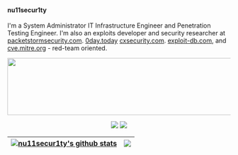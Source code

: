 #### nu11secur1ty

I'm a System Administrator IT Infrastructure Engineer and Penetration Testing Engineer. I'm also an exploits developer and security researcher at 
[packetstormsecurity.com](https://packetstormsecurity.com/files/author/14758/).
[0day.today](https://0day.today/author/40474)
[cxsecurity.com](https://cxsecurity.com/author/nu11secur1ty/1/).
[exploit-db.com](https://www.exploit-db.com/?author=10359), and
[cve.mitre.org](https://github.com/nu11secur1ty/CVE-mitre) - red-team oriented.

<p align="center">
<a href="https://www.nu11secur1ty.com/"><img src="https://github.com/nu11secur1ty/nu11secur1ty/blob/master/logo/logo300.png" width="519" height="129"/></a>
</p>

<!--Plugin website + followers-->
<p align="center">
        <a href="https://www.nu11secur1ty.com/"><img src="https://img.shields.io/website?style=for-the-badge&url=https%3A%2F%2Fwww.nu11secur1ty.com%2F"></a>
    <a href="https://github.com/nu11secur1ty"><img src="https://img.shields.io/github/followers/nu11secur1ty?style=for-the-badge&logo=github&logoColor=ffffff&labelColor=1a1a1a&color=802000"></a>
</p>
<!--Plugin website + followers-->

<!--Panel-->
| <a href="https://github.com/nu11secur1ty/github-readme-stats"><img align="center" src="https://github-readme-stats.vercel.app/api?username=nu11secur1ty&show_icons=true&include_all_commits=true&theme=dark&hide_border=true" alt="nu11secur1ty's github stats" /></a> | <a href="https://github.com/nu11secur1ty/github-readme-stats"><img align="center" src="https://github-readme-stats.vercel.app/api/top-langs/?username=nu11secur1ty&layout=compact&theme=dark&hide_border=true" /></a> |
| ------------- | ------------- |
<!--Panel-->
